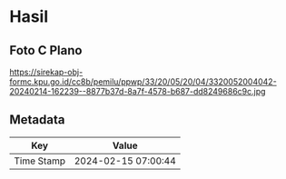 # Hasil

## Foto C Plano

https://sirekap-obj-formc.kpu.go.id/cc8b/pemilu/ppwp/33/20/05/20/04/3320052004042-20240214-162239--8877b37d-8a7f-4578-b687-dd8249686c9c.jpg


## Metadata

| Key        | Value               |
| ---------- | ------------------- |
| Time Stamp | 2024-02-15 07:00:44 |



